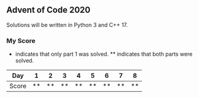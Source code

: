 ## Advent of Code 2020

Solutions will be written in Python 3 and C++ 17.


### My Score

* indicates that only part 1 was solved.
** indicates that both parts were solved.

| Day   | 1  | 2  | 3  | 4  | 5  | 6  | 7  | 8  |
| ----- | -- | -- | -- | -- | -- | -- | -- | -- |
| Score | ** | ** | ** | ** | ** | ** | ** | ** |
